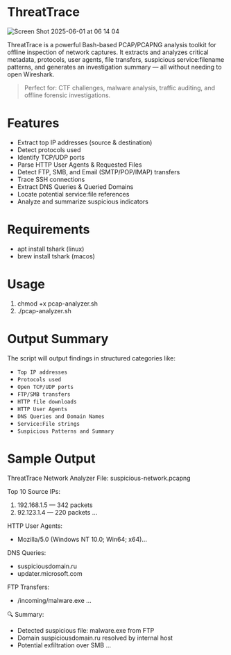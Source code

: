 # ThreatTrace
![Screen Shot 2025-06-01 at 06 14 04](https://github.com/user-attachments/assets/a1f9b969-a6c1-487f-beb6-4b5fc18a6b1e)

ThreatTrace is a powerful Bash-based PCAP/PCAPNG analysis toolkit for offline inspection of network captures. It extracts and analyzes critical metadata, protocols, user agents, file transfers, suspicious service:filename patterns, and generates an investigation summary — all without needing to open Wireshark.

  > Perfect for: CTF challenges, malware analysis, traffic auditing, and offline forensic investigations.

# Features
-  Extract top IP addresses (source & destination)
-  Detect protocols used
-  Identify TCP/UDP ports
-  Parse HTTP User Agents & Requested Files
-  Detect FTP, SMB, and Email (SMTP/POP/IMAP) transfers
-  Trace SSH connections
-  Extract DNS Queries & Queried Domains
-  Locate potential service:file references
-  Analyze and summarize suspicious indicators

# Requirements
-  apt install tshark (linux)
-  brew install tshark (macos)

# Usage
1.  chmod +x pcap-analyzer.sh
2.  ./pcap-analyzer.sh

# Output Summary
The script will output findings in structured categories like:

- `Top IP addresses`
- `Protocols used`
- `Open TCP/UDP ports`
- `FTP/SMB transfers`
- `HTTP file downloads`
- `HTTP User Agents`
- `DNS Queries and Domain Names`
- `Service:File strings`
- `Suspicious Patterns and Summary`

# Sample Output
ThreatTrace Network Analyzer
File: suspicious-network.pcapng

Top 10 Source IPs:
1. 192.168.1.5 — 342 packets
2. 92.123.1.4  — 220 packets
...

HTTP User Agents:
- Mozilla/5.0 (Windows NT 10.0; Win64; x64)...

DNS Queries:
- suspiciousdomain.ru
- updater.microsoft.com

FTP Transfers:
- /incoming/malware.exe
...

🔍 Summary:
- Detected suspicious file: malware.exe from FTP
- Domain suspiciousdomain.ru resolved by internal host
- Potential exfiltration over SMB
...


